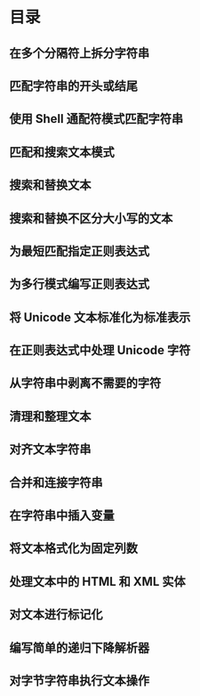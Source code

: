 # 目录

## 在多个分隔符上拆分字符串

## 匹配字符串的开头或结尾

## 使用 Shell 通配符模式匹配字符串

## 匹配和搜索文本模式

## 搜索和替换文本

## 搜索和替换不区分大小写的文本

## 为最短匹配指定正则表达式

## 为多行模式编写正则表达式

## 将 Unicode 文本标准化为标准表示

## 在正则表达式中处理 Unicode 字符

## 从字符串中剥离不需要的字符

## 清理和整理文本

## 对齐文本字符串

## 合并和连接字符串

## 在字符串中插入变量

## 将文本格式化为固定列数

## 处理文本中的 HTML 和 XML 实体

## 对文本进行标记化

## 编写简单的递归下降解析器

## 对字节字符串执行文本操作
